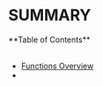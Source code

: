 # SUMMARY

<summary>**Table of Contents**</summary>
<br>

- [Functions Overview](ressources/maitreverge/functions_overview)
- 


</details>
